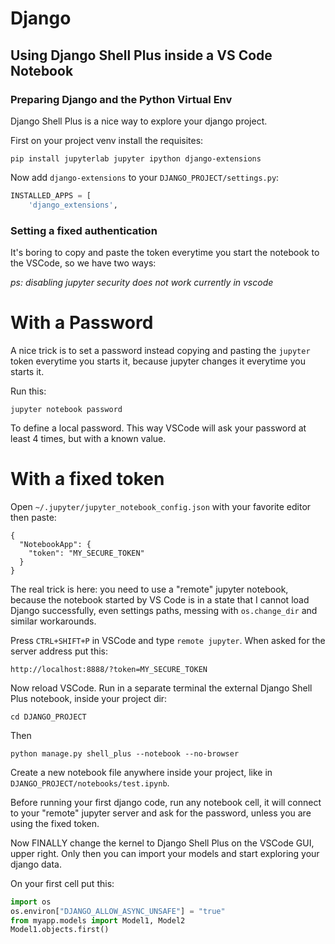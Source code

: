 # Django

## Using Django Shell Plus inside a VS Code Notebook

### Preparing Django and the Python Virtual Env

Django Shell Plus is a nice way to explore your django project.

First on your project venv install the requisites:

```shell
pip install jupyterlab jupyter ipython django-extensions
```

Now add `django-extensions` to your `DJANGO_PROJECT/settings.py`:

```python
INSTALLED_APPS = [
    'django_extensions',
```

### Setting a fixed authentication 

It's boring to copy and paste the token everytime you start the notebook to the VSCode, so we have two ways:

_ps: disabling jupyter security does not work currently in vscode_

# With a Password 
A nice trick is to set a password instead copying and pasting the `jupyter` token everytime you starts it, because jupyter changes it everytime you starts it.

Run this:

```shell
jupyter notebook password
```

To define a local password. This way VSCode will ask your password at least 4 times, but with a known value.

# With a fixed token

Open `~/.jupyter/jupyter_notebook_config.json` with your favorite editor then paste:

```
{
  "NotebookApp": {
    "token": "MY_SECURE_TOKEN"
  }
}
```

The real trick is here: you need to use a "remote" jupyter notebook, because the notebook started by VS Code is in a state that I cannot load Django successfully, even settings paths, messing with `os.change_dir` and similar workarounds.

Press `CTRL+SHIFT+P` in VSCode and type `remote jupyter`. When asked for the server address put this:

```
http://localhost:8888/?token=MY_SECURE_TOKEN
```

Now reload VSCode. Run in a separate terminal the external Django Shell Plus notebook, inside your project dir:

```shell
cd DJANGO_PROJECT
```
Then
```
python manage.py shell_plus --notebook --no-browser
```

Create a new notebook file anywhere inside your project, like in `DJANGO_PROJECT/notebooks/test.ipynb`.

Before running your first django code, run any notebook cell, it will connect to your "remote" jupyter server and ask for the password, unless you are using the fixed token.

Now FINALLY change the kernel to Django Shell Plus on the VSCode GUI, upper right. 
Only then you can import your models and start exploring your django data.

On your first cell put this:

```python
import os
os.environ["DJANGO_ALLOW_ASYNC_UNSAFE"] = "true"
from myapp.models import Model1, Model2
Model1.objects.first()
```